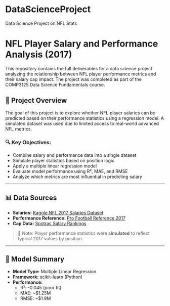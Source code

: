 # DataScienceProject
Data Science Project on NFL Stats

# NFL Player Salary and Performance Analysis (2017)

This repository contains the full deliverables for a data science project analyzing the relationship between NFL player performance metrics and their salary cap impact. The project was completed as part of the COMP3125 Data Science Fundamentals course.

## 📌 Project Overview

The goal of this project is to explore whether NFL player salaries can be predicted based on their performance statistics using a regression model. A simulated dataset was used due to limited access to real-world advanced NFL metrics.

### 🔍 Key Objectives:
- Combine salary and performance data into a single dataset
- Simulate player statistics based on position logic
- Apply a multiple linear regression model
- Evaluate model performance using R², MAE, and RMSE
- Analyze which metrics are most influential in predicting salary
---

## 📊 Data Sources

- **Salaries:** [Kaggle NFL 2017 Salaries Dataset](https://www.kaggle.com/datasets/adhurimquku/nfl-player-salaries-and-statistics)
- **Performance Reference:** [Pro Football Reference 2017](https://www.pro-football-reference.com/years/2017/)
- **Cap Data:** [Spotrac Salary Rankings](https://www.spotrac.com/nfl/rankings/_/year/2017)

> 🧪 Note: Player performance statistics were **simulated** to reflect typical 2017 values by position.

---

## 🧠 Model Summary

- **Model Type:** Multiple Linear Regression
- **Framework:** scikit-learn (Python)
- **Performance:**
  - R²: -0.045 (poor fit)
  - MAE: ~$1.25M
  - RMSE: ~$1.9M

